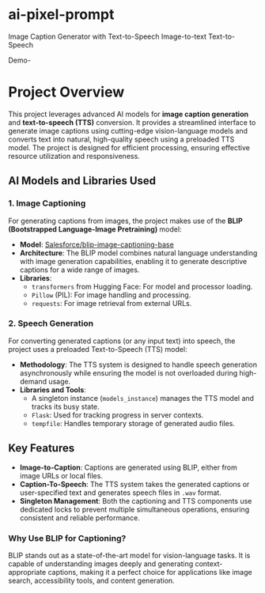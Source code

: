 # ai-pixel-prompt
Image Caption Generator with Text-to-Speech
Image-to-text 
Text-to-Speech

Demo- 

# Project Overview
This project leverages advanced AI models for **image caption generation** and **text-to-speech (TTS)** conversion. It provides a streamlined interface to generate image captions using cutting-edge vision-language models and converts text into natural, high-quality speech using a preloaded TTS model. The project is designed for efficient processing, ensuring effective resource utilization and responsiveness.
## AI Models and Libraries Used
### 1. **Image Captioning**
For generating captions from images, the project makes use of the **BLIP (Bootstrapped Language-Image Pretraining)** model:
- **Model**: [Salesforce/blip-image-captioning-base]()
- **Architecture**: The BLIP model combines natural language understanding with image generation capabilities, enabling it to generate descriptive captions for a wide range of images.
- **Libraries**:
    - `transformers` from Hugging Face: For model and processor loading.
    - `Pillow` (PIL): For image handling and processing.
    - `requests`: For image retrieval from external URLs.

### 2. **Speech Generation**
For converting generated captions (or any input text) into speech, the project uses a preloaded Text-to-Speech (TTS) model:
- **Methodology**: The TTS system is designed to handle speech generation asynchronously while ensuring the model is not overloaded during high-demand usage.
- **Libraries and Tools**:
    - A singleton instance (`models_instance`) manages the TTS model and tracks its busy state.
    - `Flask`: Used for tracking progress in server contexts.
    - `tempfile`: Handles temporary storage of generated audio files.

## Key Features
- **Image-to-Caption**: Captions are generated using BLIP, either from image URLs or local files.
- **Caption-To-Speech**: The TTS system takes the generated captions or user-specified text and generates speech files in `.wav` format.
- **Singleton Management**: Both the captioning and TTS components use dedicated locks to prevent multiple simultaneous operations, ensuring consistent and reliable performance.

### Why Use BLIP for Captioning?
BLIP stands out as a state-of-the-art model for vision-language tasks. It is capable of understanding images deeply and generating context-appropriate captions, making it a perfect choice for applications like image search, accessibility tools, and content generation.



